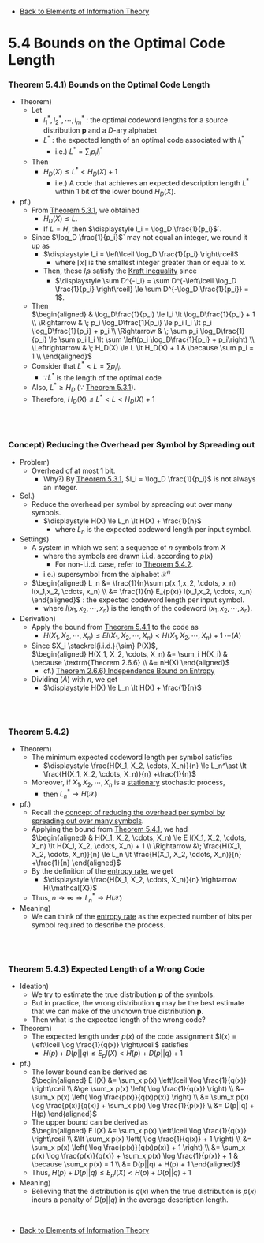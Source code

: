 * [Back to Elements of Information Theory](../../main.md)

# 5.4 Bounds on the Optimal Code Length

### Theorem 5.4.1) Bounds on the Optimal Code Length
- Theorem)
  - Let 
    - $`l_1^\ast, l_2^\ast, \cdots, l_m^\ast`$ : the optimal codeword lengths for a source distribution $`\mathbf{p}`$ and a $`D`$-ary alphabet
    - $`L^\ast`$ : the expected length of an optimal code associated with $`l_i^\ast`$
      - i.e.) $`\displaystyle L^\ast = \sum_i p_i l_i^\ast`$
  - Then
    - $`H_D(X) \le L^\ast \lt H_D(X) + 1`$
      - i.e.) A code that achieves an expected description length $`L^\ast`$ within 1 bit of the lower bound $`H_D(X)`$.
- pf.)
  - From [Theorem 5.3.1](../03/note.md#theorem-531-lower-bound-for-the-expected-length-of-instantaneous-codeword), we obtained
    - $`H_D(X) \le L`$.
    - If $`L=H`$, then $`\displaystyle l_i = \log_D \frac{1}{p_i}`$`.
  - Since $`\log_D \frac{1}{p_i}`$` may not equal an integer, we round it up as
    - $`\displaystyle l_i = \left\lceil \log_D \frac{1}{p_i} \right\rceil`$
      - where $`\left\lceil x \right\rceil`$ is the smallest integer greater than or equal to $`x`$.
    - Then, these $`l_i`$s satisfy the [Kraft inequality](../02/note.md#theorem-521-kraft-inequality) since
      - $`\displaystyle \sum D^{-l_i} = \sum D^{-\left\lceil \log_D \frac{1}{p_i} \right\rceil} \le \sum D^{-\log_D \frac{1}{p_i}} = 1`$.
  - Then    
    $`\begin{aligned}
        & \log_D\frac{1}{p_i} \le l_i \lt \log_D\frac{1}{p_i} + 1 \\
        \Rightarrow & \; p_i \log_D\frac{1}{p_i} \le p_i  l_i \lt p_i \log_D\frac{1}{p_i} + p_i \\
        \Rightarrow & \; \sum p_i \log_D\frac{1}{p_i} \le \sum p_i  l_i \lt \sum \left(p_i \log_D\frac{1}{p_i} + p_i\right) \\
        \Leftrightarrow & \; H_D(X) \le L \lt H_D(X) + 1 & \because \sum p_i = 1 \\
    \end{aligned}`$
  - Consider that $`L^\ast \lt L = \sum p_i l_i`$.
    - $`\because L^\ast`$ is the length of the optimal code
  - Also, $`L^\ast \ge H_D`$ ($`\because`$ [Theorem 5.3.1](../03/note.md#theorem-531-lower-bound-for-the-expected-length-of-instantaneous-codeword)).
  - Therefore, $`H_D(X) \le L^\ast \lt L \lt H_D(X) + 1`$

<br><br>

### Concept) Reducing the Overhead per Symbol by Spreading out
- Problem)
  - Overhead of at most $`1`$ bit.
    - Why?) By [Theorem 5.3.1](../03/note.md#theorem-531-lower-bound-for-the-expected-length-of-instantaneous-codeword), $`l_i = \log_D \frac{1}{p_i}`$ is not always an integer.
- Sol.)
  - Reduce the overhead per symbol by spreading out over many symbols.
    - $`\displaystyle H(X) \le L_n \lt H(X) + \frac{1}{n}`$
      - where $`L_n`$ is the expected codeword length per input symbol.
- Settings)
  - A system in which we sent a sequence of $`n`$ symbols from $`X`$
    - where the symbols are drawn i.i.d. according to $`p(x)`$
      - For non-i.i.d. case, refer to [Theorem 5.4.2](#theorem-542).
    - i.e.) supersymbol from the alphabet $`\mathcal{X}^n`$
  - $`\begin{aligned}
      L_n &= \frac{1}{n}\sum p(x_1,x_2, \cdots, x_n) l(x_1,x_2, \cdots, x_n) \\
      &= \frac{1}{n} E_{p(x)} l(x_1,x_2, \cdots, x_n)
  \end{aligned}`$ : the expected codeword length per input symbol.
    - where $`l(x_1,x_2, \cdots, x_n)`$ is the length of the codeword $`(x_1,x_2, \cdots, x_n)`$.
- Derivation)
  - Apply the bound from [Theorem 5.4.1](#theorem-541-bounds-on-the-optimal-code-length) to the code as
    - $`H(X_1, X_2, \cdots, X_n) \le E l(X_1, X_2, \cdots, X_n) \lt H(X_1, X_2, \cdots, X_n) + 1 \; \cdots (A)`$
  - Since $`X_i \stackrel{i.i.d.}{\sim} P(X)`$,   
    $`\begin{aligned}
        H(X_1, X_2, \cdots, X_n) &= \sum_i H(X_i) & \because \textrm{Theorem 2.6.6} \\
        &= nH(X)
    \end{aligned}`$
    - cf.) [Theorem 2.6.6) Independence Bound on Entropy](../../ch02/06/note.md#theorem-266-independence-bound-on-entropy)
  - Dividing $`(A)`$ with $`n`$, we get
    - $`\displaystyle H(X) \le L_n \lt H(X) + \frac{1}{n}`$

<br><br>

### Theorem 5.4.2) 
- Theorem)
  - The minimum expected codeword length per symbol satisfies
    - $`\displaystyle \frac{H(X_1, X_2, \cdots, X_n)}{n} \le L_n^\ast \lt \frac{H(X_1, X_2, \cdots, X_n)}{n} +\frac{1}{n}`$
  - Moreover, if $`X_1, X_2, \cdots, X_n`$ is a [stationary](../../ch04/01/note.md#concept-stationary) stochastic process,
    - then $`L_n^\ast \rightarrow H(\mathcal{X})`$
- pf.)
  - Recall the [concept of reducing the overhead per symbol by spreading out over many symbols](#concept-reducing-the-overhead-per-symbol-by-spreading-out).
  - Applying the bound from [Theorem 5.4.1](#theorem-541-bounds-on-the-optimal-code-length), we had   
    $`\begin{aligned}
        & H(X_1, X_2, \cdots, X_n) \le E l(X_1, X_2, \cdots, X_n) \lt H(X_1, X_2, \cdots, X_n) + 1 \\
        \Rightarrow &\; \frac{H(X_1, X_2, \cdots, X_n)}{n} \le L_n \lt \frac{H(X_1, X_2, \cdots, X_n)}{n} +\frac{1}{n}
    \end{aligned}`$
  - By the definition of the [entropy rate](../../ch04/02/note.md#concept-entropy-rate-per-symbol), we get
    - $`\displaystyle \frac{H(X_1, X_2, \cdots, X_n)}{n} \rightarrow H(\mathcal{X})`$
  - Thus, $`n \rightarrow\infty \Rightarrow L_n^\ast \rightarrow H(\mathcal{X})`$
- Meaning)
  - We can think of the [entropy rate](../../ch04/02/note.md#concept-entropy-rate-per-symbol) as the expected number of bits per symbol required to describe the process.

<br><br>

### Theorem 5.4.3) Expected Length of a Wrong Code
- Ideation)
  - We try to estimate the true distribution $`\mathbf{p}`$ of the symbols.
  - But in practice, the wrong distribution $`\mathbf{q}`$ may be the best estimate that we can make of the unknown true distribution $`\mathbf{p}`$.
  - Then what is the expected length of the wrong code?
- Theorem)
  - The expected length under $`p(x)`$ of the code assignment $`l(x) = \left\lceil \log \frac{1}{q(x)} \right\rceil`$ satisfies
    - $`H(p) + D(p||q) \le E_p l(X) \lt H(p) + D(p||q) + 1`$
- pf.)
  - The lower bound can be derived as   
    $`\begin{aligned}
        E l(X) &= \sum_x p(x) \left\lceil \log \frac{1}{q(x)} \right\rceil \\
        &\ge \sum_x p(x) \left( \log \frac{1}{q(x)} \right) \\
        &= \sum_x p(x) \left( \log \frac{p(x)}{q(x)p(x)} \right) \\
        &= \sum_x p(x) \log \frac{p(x)}{q(x)} + \sum_x p(x) \log \frac{1}{p(x)} \\
        &= D(p||q) + H(p)
    \end{aligned}`$
  - The upper bound can be derived as   
    $`\begin{aligned}
        E l(X) &= \sum_x p(x) \left\lceil \log \frac{1}{q(x)} \right\rceil \\
        &\lt \sum_x p(x) \left( \log \frac{1}{q(x)} + 1 \right) \\
        &= \sum_x p(x) \left( \log \frac{p(x)}{q(x)p(x)} + 1 \right) \\
        &= \sum_x p(x) \log \frac{p(x)}{q(x)} + \sum_x p(x) \log \frac{1}{p(x)} + 1 & \because \sum_x p(x) = 1 \\
        &= D(p||q) + H(p) + 1
    \end{aligned}`$
  - Thus, $`H(p) + D(p||q) \le E_p l(X) \lt H(p) + D(p||q) + 1`$
- Meaning)
  - Believing that the distribution is $`q(x)`$ when the true distribution is $`p(x)`$ incurs a penalty of $`D(p||q)`$ in the average description length.





<br>

* [Back to Elements of Information Theory](../../main.md)